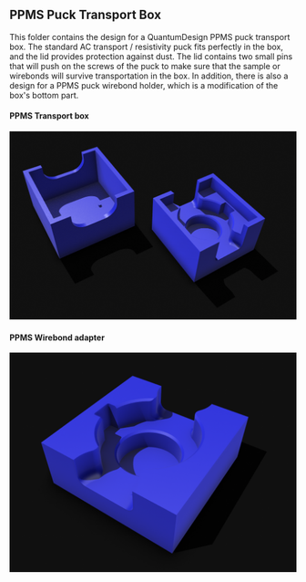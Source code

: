 ## PPMS Puck Transport Box
This folder contains the design for a QuantumDesign PPMS puck transport box. The standard AC transport / resistivity puck fits perfectly in the box, and the lid provides protection against dust. The lid contains two small pins that will push on the screws of the puck to make sure that the sample or wirebonds will survive transportation in the box. In addition, there is also a design for a PPMS puck wirebond holder, which is a modification of the box's bottom part. 
#### PPMS Transport box
![PPMS transport box](PPMStransport.png)
#### PPMS Wirebond adapter
![PPMS wirebonder](PPMSwirebond.png)
